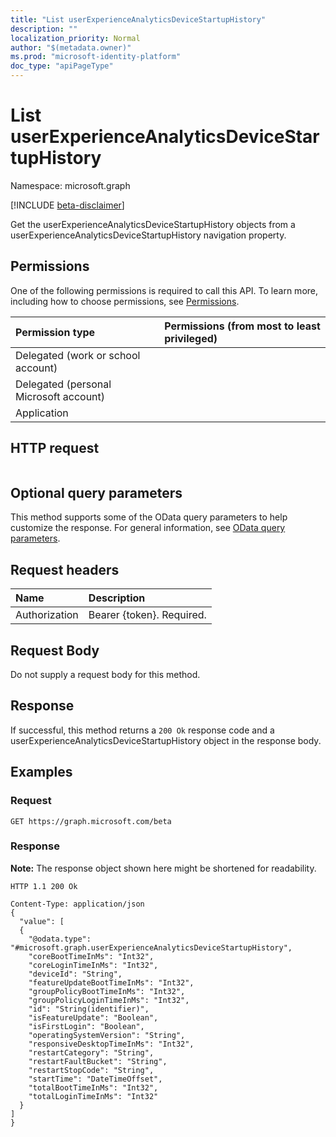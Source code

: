 ```yaml
---
title: "List userExperienceAnalyticsDeviceStartupHistory"
description: ""
localization_priority: Normal
author: "$(metadata.owner)"
ms.prod: "microsoft-identity-platform"
doc_type: "apiPageType"
---
```


# List userExperienceAnalyticsDeviceStartupHistory

Namespace: microsoft.graph

[!INCLUDE [beta-disclaimer](../../includes/beta-disclaimer.md)]

Get the userExperienceAnalyticsDeviceStartupHistory objects from a userExperienceAnalyticsDeviceStartupHistory navigation property.

## Permissions

One of the following permissions is required to call this API. To learn more, including how to choose permissions, see [Permissions](/graph/permissions-reference).

| Permission type                        | Permissions (from most to least privileged) |
| :------------------------------------- | :------------------------------------------ |
| Delegated (work or school account)     |                                             |
| Delegated (personal Microsoft account) |                                             |
| Application                            |                                             |

## HTTP request

<!-- {
  "blockType": "ignored"
}
-->

```http

```

## Optional query parameters

This method supports some of the OData query parameters to help customize the response. For general information, see [OData query parameters](/graph/query-parameters).

## Request headers

| Name          | Description               |
| :------------ | :------------------------ |
| Authorization | Bearer {token}. Required. |

## Request Body

<!-- Actions and Functions -->

<!-- CRUD Methods -->

Do not supply a request body for this method.

## Response

If successful, this method returns a `200 Ok` response code and a userExperienceAnalyticsDeviceStartupHistory object in the response body.

## Examples

### Request

<!-- {
  "blockType": "request",
  "name": "list_userexperienceanalyticsdevicestartuphistory"
}
-->

```http
GET https://graph.microsoft.com/beta

```

### Response

**Note:** The response object shown here might be shortened for readability.

<!-- {
  "blockType": "response",
  "truncated": true,
  "@odata.type": "$(this.ReturnTypeFullName)"
}
-->

```http
HTTP 1.1 200 Ok

Content-Type: application/json
{
  "value": [
  {
    "@odata.type": "#microsoft.graph.userExperienceAnalyticsDeviceStartupHistory",
    "coreBootTimeInMs": "Int32",
    "coreLoginTimeInMs": "Int32",
    "deviceId": "String",
    "featureUpdateBootTimeInMs": "Int32",
    "groupPolicyBootTimeInMs": "Int32",
    "groupPolicyLoginTimeInMs": "Int32",
    "id": "String(identifier)",
    "isFeatureUpdate": "Boolean",
    "isFirstLogin": "Boolean",
    "operatingSystemVersion": "String",
    "responsiveDesktopTimeInMs": "Int32",
    "restartCategory": "String",
    "restartFaultBucket": "String",
    "restartStopCode": "String",
    "startTime": "DateTimeOffset",
    "totalBootTimeInMs": "Int32",
    "totalLoginTimeInMs": "Int32"
  }
]
}

```
